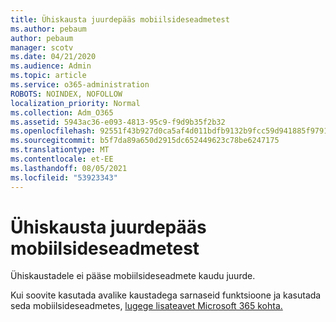 ```yaml
---
title: Ühiskausta juurdepääs mobiilsideseadmetest
ms.author: pebaum
author: pebaum
manager: scotv
ms.date: 04/21/2020
ms.audience: Admin
ms.topic: article
ms.service: o365-administration
ROBOTS: NOINDEX, NOFOLLOW
localization_priority: Normal
ms.collection: Adm_O365
ms.assetid: 5943ac36-e093-4813-95c9-f9d9b35f2b32
ms.openlocfilehash: 92551f43b927d0ca5af4d011bdfb9132b9fcc59d941885f9791ac23c1d69e498
ms.sourcegitcommit: b5f7da89a650d2915dc652449623c78be6247175
ms.translationtype: MT
ms.contentlocale: et-EE
ms.lasthandoff: 08/05/2021
ms.locfileid: "53923343"
---
```

# <a name="public-folder-access-from-mobile-devices"></a>Ühiskausta juurdepääs mobiilsideseadmetest

Ühiskaustadele ei pääse mobiilsideseadmete kaudu juurde.
  
Kui soovite kasutada avalike kaustadega sarnaseid funktsioone ja kasutada seda mobiilsideseadmetes, [lugege lisateavet Microsoft 365 kohta.](https://support.office.com/article/learn-about-office-365-groups-b565caa1-5c40-40ef-9915-60fdb2d97fa2)
  